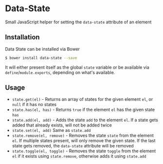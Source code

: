 Data-State
==========

Small JavaScript helper for setting the `data-state` attribute of an element


## Installation

Data State can be installed via Bower

```bash
$ bower install data-state --save
```

It will either present itself as the global `state` variable or be available via `define`/`module.exports`, depending on what's available.

## Usage

* `state.get(el)` - Returns an array of states for the given element `el`, or `null` if it has no states
* `state.has(el, has)` - Returns `true` if the element `el` has the given state `has`
* `state.add(el, add)` - Adds the state `add` to the element `el`. If a state gets added that already exists, will not be added twice
* `state.set(el, add)` Same as `state.add`
* `state.remove(el, remove)` - Removes the state `state` from the element `el`. If multiple states present, will only remove the given state. If the last state gets removed, the `data-state` attribute will be removed
* `state.toggle(el, toggle)` - Removes the state `toggle` from the element `el` if it exists using `state.remove`, otherwise adds it using `state.add`
